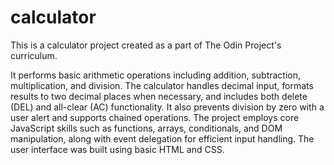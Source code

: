 # calculator

This is a calculator project created as a part of The Odin Project's curriculum.

It performs basic arithmetic operations including addition, subtraction, multiplication, and division. The calculator handles decimal input, formats results to two decimal places when necessary, and includes both delete (DEL) and all-clear (AC) functionality. It also prevents division by zero with a user alert and supports chained operations. The project employs core JavaScript skills such as functions, arrays, conditionals, and DOM manipulation, along with event delegation for efficient input handling. The user interface was built using basic HTML and CSS.
